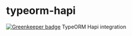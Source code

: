 # typeorm-hapi

[![Greenkeeper badge](https://badges.greenkeeper.io/imkarma/typeorm-hapi.svg)](https://greenkeeper.io/)
TypeORM Hapi integration

